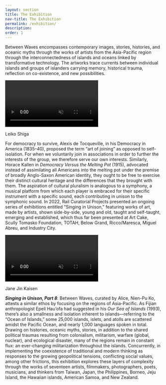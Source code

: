 ```yaml
---
layout: section
title: The Exhibition
nav-title: The Exhibition
permalink: /exhibition/
description:
order: 1
---
```





<div class="margin-bottom-3 font-sans-lg tablet-lg:font-sans-xl line-height-sans-2 text-light"><p>Between Waves encompasses contemporary images, stories, histories, and oceanic myths through the works of artists from the Asia-Pacific region through the interconnectedness of islands and oceans linked by transformative technology. The artworks trace currents between individual islands and groups of islanders carrying memory, historical trauma, reflection on co-existence, and new possibilities.</p></div>

<div class="floated-video">
  <video autoplay loop muted playsinline class="background-video">
    <source src="./assets/media/clip4.mp4" type="video/mp4">
  </video>
  <p class="caption">Leiko Shiga</p>
</div>

For democracy to survive, Alexis de Tocqueville, in his Democracy in America (1835–40), proposed the term “art of joining” as opposed to self-isolation. For when we voluntarily join in associations in order to further the interests of the group, we therefore serve our own interests. Similarly, Horace Kallen in _Democracy Versus the Melting Pot_ (1915), advocated instead of assimilating all Americans into the melting pot under the premise of broadly Anglo-Saxon American identity, they ought to be free to exercise their distinct cultural heritage and the differences that they brought with them. The aspiration of cultural pluralism is analogous to a symphony, a musical platform from which each player is embraced for their specific instrument with a specific sound, each contributing in unison to the symphonic sound. In 2022, Rail Curatorial Projects presented an ongoing series of exhibitions entitled “Singing in Unison,” featuring works of art, made by artists, shown side-by-side, young and old, taught and self-taught, emerging and established, which thus far been presented at Art Cake, Scully Tomasko Foundation, TOTAH, Below Grand, Ricco/Maresca, Miguel Abreu, and Industry City.

<div class="floated-video">
  <video autoplay loop muted playsinline class="background-video">
    <source src="./assets/media/clip3.mp4" type="video/mp4">
  </video>
  <p class="caption">Jane Jin Kaisen</p>
</div>

**_Singing in Unison, Part 8_**: Between Waves, curated by Alice, Nien-Pu Ko, attests a similar ethos by focusing on the regions of Asia-Pacific. As Fijian anthropologist Epeli Hau’ofa had suggested in his _Our Sea of Islands_ (1993), there’s also a smallness and isolation inherent to islands—referring to the “Ocean of Islands,” some 25,000 islands, islets, and atolls are scattered amidst the Pacific Ocean, and nearly 1,000 languages spoken in total. Drawing on histories, oceanic myths, stories, in addition to the shared political traumas resulting from colonialism, militarism, warfare (global, nuclear), and ecological disaster, many of the regions remain in constant flux: an ever-changing militarization throughout the islands. Concurrently, in implementing the coexistence of traditional and modern thinking as responses to the growing geopolitical tensions, conflicting social values, among other frictions, this exhibition explores these layers of complexity through the works of seventeen artists, filmmakers, photographers, poets, musicians, and thinkers from Taiwan, Japan, the Philippines, Borneo, Jeju Island, the Hawaiian islands, American Samoa, and New Zealand.

